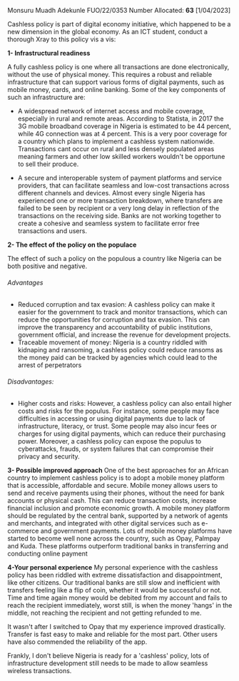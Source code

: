 Monsuru Muadh Adekunle
FUO/22/0353
Number Allocated: **63**
[1/04/2023]

Cashless policy is part of digital economy initiative, which happened to be a new dimension in the global economy. As an ICT student, conduct a thorough Xray to this policy vis a vis:

**1- Infrastructural readiness**

A fully cashless policy is one where all transactions are done electronically, without the use of physical money. This requires a robust and reliable infrastructure that can support various forms of digital payments, such as mobile money, cards, and online banking. Some of the key components of such an infrastructure are:

- A widespread network of internet access and mobile coverage, especially in rural and remote areas. 
		According to Statista, in 2017 the 3G mobile broadband coverage in Nigeria is estimated to be 44 percent, while 4G connection was at 4 percent. This is a very poor coverage for a country which plans to implement a cashless system nationwide. Transactions cant occur on rural and less densely populated areas meaning farmers and other low skilled workers wouldn't be opportune to sell their produce. 


- A secure and interoperable system of payment platforms and service providers, that can facilitate seamless and low-cost transactions across different channels and devices.
		Almost every single Nigeria has experienced one or more transaction breakdown, where transfers are failed to be seen by recipient or a very long delay in reflection of the transactions on the receiving side. Banks are not working together to create a cohesive and seamless system to facilitate error free transactions and users. 




**2- The effect of the policy on the populace**


 The effect of such a policy on the populous a country like Nigeria can be both positive and negative.
###### Advantages
- Reduced corruption and tax evasion: A cashless policy can make it easier for the government to track and monitor transactions, which can reduce the opportunities for corruption and tax evasion. This can improve the transparency and accountability of public institutions, government official, and increase the revenue for development projects.
- Traceable movement of money: Nigeria is a country riddled with kidnaping and ransoming, a cashless policy could reduce ransoms as the money paid can be tracked by agencies which could lead to the arrest of perpetrators 

###### Disadvantages:
- Higher costs and risks: However, a cashless policy can also entail higher costs and risks for the populus. For instance, some people may face difficulties in accessing or using digital payments due to lack of infrastructure, literacy, or trust. Some people may also incur fees or charges for using digital payments, which can reduce their purchasing power. Moreover, a cashless policy can expose the populus to cyberattacks, frauds, or system failures that can compromise their privacy and security.


**3- Possible improved approach**
One of the best  approaches for an African country to implement cashless policy is to adopt a mobile money platform that is accessible, affordable and secure.
Mobile money allows users to send and receive payments using their phones, without the need for bank accounts or physical cash.
This can reduce transaction costs, increase financial inclusion and promote economic growth.
A mobile money platform should be regulated by the central bank, supported by a network of agents and merchants, and integrated with other digital services such as e-commerce and government payments.
Lots of mobile money platforms have started to become well none across the country, such as Opay, Palmpay and Kuda. These platforms outperform traditional banks in transferring and conducting online payment 

**4-Your personal experience**
My personal experience with the cashless policy has been riddled with extreme dissatisfaction and disappointment, like other citizens. Our traditional banks are still slow and inefficient with transfers feeling like a flip of coin, whether it would be successful or not. Time and time again money would be debited from my account and fails to reach the recipient immediately, worst still, is when the money 'hangs' in the middle, not reaching the recipient and not getting refunded to me. 

It wasn't after I switched to Opay that my experience improved drastically. Transfer is fast easy to make and reliable for the most part. Other users have also commended the reliability of the app. 

Frankly, I don't believe Nigeria is ready for a 'cashless' policy, lots of infrastructure development still needs to be made to allow seamless wireless transactions. 